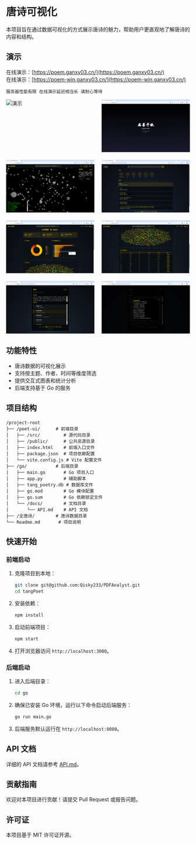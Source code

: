 # 唐诗可视化

本项目旨在通过数据可视化的方式展示唐诗的魅力，帮助用户更直观地了解唐诗的内容和结构。

## 演示

在线演示：[https://poem.ganxy03.cn/](https://poem.ganxy03.cn/)  
在线演示：[https://poem-win.ganxy03.cn/](https://poem-win.ganxy03.cn/)

`服务器性能有限 在线演示延迟相当长 请耐心等待`

<div class="image-row">
    <img src="./assets/image/yanshi.gif" alt="演示" width="800">
    <img src="./assets/image/0.png" alt="图片0">
</div>
<div class="image-row">
    <img src="./assets/image/1.png" alt="图片1">
    <img src="./assets/image/2.png" alt="图片2">
</div>
<div class="image-row">
    <img src="./assets/image/3.png" alt="图片3">
    <img src="./assets/image/4.png" alt="图片4">
</div>
<div class="image-row">
    <img src="./assets/image/5.png" alt="图片5">
    <img src="./assets/image/6.png" alt="图片6">
</div>

<style>
    .image-row {
        display: flex;
        justify-content: space-between;
        margin-bottom: 20px;
    }
    .image-row img {
        width: 48%; /* 每张图片占行宽的48%，留出2%的间隔 */
    }
</style>




## 功能特性
- 唐诗数据的可视化展示
- 支持按主题、作者、时间等维度筛选
- 提供交互式图表和统计分析
- 后端支持基于 Go 的服务

## 项目结构
```tree
/project-root
├── /poet-ui/      # 前端目录
│   ├── /src/         # 源代码目录
│   ├── /public/      # 公共资源目录
│   ├── index.html    # 前端入口文件
│   ├── package.json  # 项目依赖配置
│   └── vite.config.js # Vite 配置文件
├── /go/           # 后端目录
│   ├── main.go       # Go 项目入口
│   ├── app.py        # 辅助脚本
│   ├── tang_poetry.db # 数据库文件
│   ├── go.mod        # Go 模块配置
│   ├── go.sum        # Go 依赖锁定文件
│   └── /docs/        # 文档目录
│       └── API.md    # API 文档
├── /全唐诗/        # 唐诗数据目录
└── Readme.md       # 项目说明
```

## 快速开始

### 前端启动
1. 克隆项目到本地：
    ```bash
    git clone git@github.com:Qisky233/PDFAnalyst.git
    cd tangPoet
    ```
2. 安装依赖：
    ```bash
    npm install
    ```
3. 启动前端项目：
    ```bash
    npm start
    ```
4. 打开浏览器访问 `http://localhost:3000`。

### 后端启动
1. 进入后端目录：
    ```bash
    cd go
    ```
2. 确保已安装 Go 环境，运行以下命令启动后端服务：
    ```bash
    go run main.go
    ```
3. 后端服务默认运行在 `http://localhost:8080`。

## API 文档
详细的 API 文档请参考 [API.md](go/docs/API.md)。

## 贡献指南
欢迎对本项目进行贡献！请提交 Pull Request 或报告问题。

## 许可证
本项目基于 MIT 许可证开源。